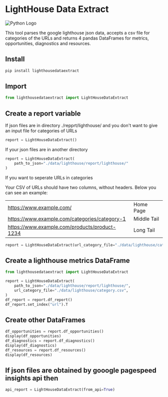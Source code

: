 # LightHouse Data Extract

![Python Logo](https://www.python.org/static/community_logos/python-logo.png "Sample inline image")

This tool  parses the google lighthouse json data, accepts a csv file for categories of the URLs and returns 4  pandas DataFrames for metrics, opportunities, diagnostics and resources.

## Install

```python
pip install lighthousedataextract 
```

## Import 

```python
from lighthousedataextract import LightHouseDataExtract
```

## Create a report variable

If json files are in directory ./repprt/lighthouse/ and you don't want to give an input file for categories of URLs

```python
report = LightHouseDataExtract() 
```

If your json files are in another directory

```python
report = LightHouseDataExtract(
    path_to_json="./data/lighthouse/report/lighthouse/"
)
```

If you want to seperate URLs in categories

Your CSV of URLs should have two columns, without headers. Below you can see  an example:

|                                 |                  |
|---------------------------------|------------------|
| https://www.example.com/             | Home Page        |
| https://www.example.com/categories/category-1    | Middle Tail |
| https://www.example.com/products/product-1234 | Long Tail     |

```python
report = LightHouseDataExtract(url_category_file="./data/lighthouse/category.csv")
```

## Create a lighthouse metrics DataFrame


```python
from lighthousedataextract import LightHouseDataExtract

report = LightHouseDataExtract(
    path_to_json="./data/lighthouse/report/lighthouse/",
    url_category_file="./data/lighthouse/category.csv",
)
df_report = report.df_report()
df_report.set_index("url").T
```


## Create other DataFrames
```python
df_opportunities = report.df_opportunities()
display(df_opportunities)
df_diagnostics = report.df_diagnostics()
display(df_diagnostics)
df_resources = report.df_resources()
display(df_resources)
```
## If json files are obtained by gooogle pagespeed insights api then

```python
api_report = LightHouseDataExtract(from_api=True)
``` 
